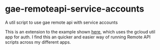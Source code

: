 # gae-remoteapi-service-accounts
A util script to use gae remote api with service accounts

This is an extension to the example shown [here](https://cloud.google.com/appengine/docs/python/tools/remoteapi#using_the_remote_api_in_a_local_client), which uses the gcloud util app for auth.
I find this an quicker and easier way of running Remote API scripts across my different apps.
